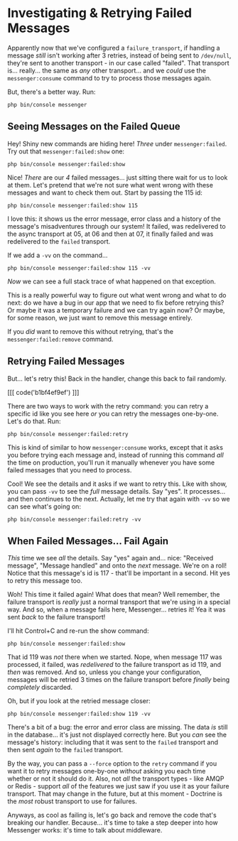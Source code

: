 # Investigating & Retrying Failed Messages

Apparently now that we've configured a `failure_transport`, if handling a message
*still* isn't working after 3 retries, instead of being sent to `/dev/null`, they're
sent to another transport - in our case called "failed". That transport is... really...
the same as *any* other transport... and we *could* use the `messenger:consume` command
to try to process those messages again.

But, there's a better way. Run:

```terminal
php bin/console messenger
```

## Seeing Messages on the Failed Queue

Hey! Shiny new commands are hiding here! *Three* under `messenger:failed`.
Try out that `messenger:failed:show` one:

```terminal-silent
php bin/console messenger:failed:show
```

Nice! *There* are our *4* failed messages... just sitting there wait for us to look
at them. Let's pretend that we're not sure what went wrong with these messages and
want to check them out. Start by passing the 115 id:

```terminal-silent
php bin/console messenger:failed:show 115
```

I love this: it shows us the error message, error class and a history of the
message's misadventures through our system! It failed, was redelivered to the async
transport at 05, at 06 and then at 07, it finally failed and was redelivered to
the `failed` transport.

If we add a `-vv` on the command...

```terminal-silent
php bin/console messenger:failed:show 115 -vv
```

*Now* we can see a full stack trace of what happened on that exception.

This is a really powerful way to figure out what went wrong and what to do next:
do we have a bug in our app that we need to fix before retrying this? Or maybe it
was a temporary failure and we can try again now? Or maybe, for some reason, we
just want to remove this message entirely.

If you *did* want to remove this without retrying, that's the
`messenger:failed:remove` command.

## Retrying Failed Messages

But... let's retry this! Back in the handler, change this back to fail randomly.

[[[ code('b1bf4ef9ef') ]]]

There are two ways to work with the retry command: you can retry a specific id
like you see here *or* you can retry the messages one-by-one. Let's do that. Run:

```terminal
php bin/console messenger:failed:retry
```

This is kind of similar to how `messenger:consume` works, except that it asks
you before trying each message and, instead of running this command *all* the time
on production, you'll run it manually whenever you have some failed messages
that you need to process.

Cool! We see the details and it asks if we want to retry this. Like with show,
you can pass `-vv` to see the *full* message details. Say "yes". It processes...
and then continues to the next. Actually, let me try that again with `-vv` so
we can see what's going on:

```terminal-silent
php bin/console messenger:failed:retry -vv
```

## When Failed Messages... Fail Again

*This* time we see *all* the details. Say "yes" again and... nice: "Received message",
"Message handled" and onto the *next* message. We're on a roll! Notice that this
message's id is 117 - that'll be important in a second. Hit yes to retry this
message too.

Woh! This time it failed again! What does that mean? Well remember, the failure
transport is *really* just a normal transport that we're using in a special way.
And so, when a message fails here, Messenger... retries it! Yea it was sent *back*
to the failure transport!

I'll hit Control+C and re-run the show command:

```terminal-silent
php bin/console messenger:failed:show
```

That id 119 was *not* there when we started. Nope, when message 117 was processed,
it failed, was *redelivered* to the failure transport as id 119, and *then* was
removed. And so, unless you change your configuration, messages will be retried 3
times on the failure transport before *finally* being *completely* discarded.

Oh, but if you look at the retried message closer:

```terminal-silent
php bin/console messenger:failed:show 119 -vv
```

There's a bit of a bug: the error and error class are missing. The data *is* still
in the database... it's just not displayed correctly here. But you *can* see the
message's history: including that it was sent to the `failed` transport and then
sent *again* to the `failed` transport.

By the way, you can pass a `--force` option to the `retry` command if you
want it to retry messages one-by-one *without* asking you each time whether or
not it should do it. Also, not *all* the transport types - like AMQP or Redis -
support *all* of the features we just saw if you use it as your failure transport.
That may change in the future, but at this moment - Doctrine is the *most* robust
transport to use for failures.

Anyways, as cool as failing is, let's go back and remove the code that's breaking
our handler. Because... it's time to take a step deeper into how Messenger works:
it's time to talk about middleware.

